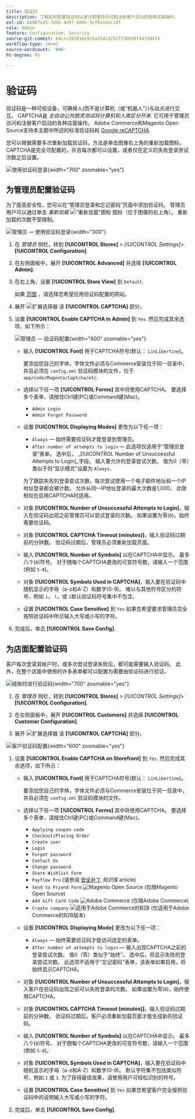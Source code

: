 ```yaml
---
title: 验证码
description: 了解如何配置验证码以进行管理员访问和注册客户启动的各种店面操作。
exl-id: b2867ad5-7d48-4e9f-b84e-3cf0a14ec16f
role: Admin
feature: Configuration, Security
source-git-commit: 64ccc2d5016e915a554c2253773bb50f4d33d6f4
workflow-type: tm+mt
source-wordcount: '946'
ht-degree: 0%

---
```


# 验证码

验证码是一种可视设备，可确保人(而不是计算机（或“机器人”）)与站点进行交互。 CAPTCHA是 _全自动公共图灵测试将计算机和人类区分开来_. 它可用于管理员访问和注册客户启动的各种店面操作。 Adobe Commerce和Magento Open Source支持本主题中所述的标准验证码和 [Google reCAPTCHA](security-google-recaptcha.md).

您可以根据需要多次重新加载验证码，方法是单击图像右上角的重新加载图标。 CAPTCHA是完全可配置的，并且每次都可以设置，或者仅在定义的失败登录尝试次数之后设置。

![使用验证码登录](./assets/customer-account-login-captcha.png){width="700" zoomable="yes"}

## 为管理员配置验证码

为了提高安全性，您可以在“管理员登录和忘记密码”页面中添加验证码。 管理员用户可以通过单击 _重新加载_ ![“重新加载”图标](./assets/CAPTCHA-icon-reload.png) 图标（位于图像的右上角）。 重新加载的次数不受限制。

![管理员 — 使用验证码登录](./assets/security-captcha-admin.png){width="300"}

1. 在 _管理员_ 侧栏，转到 **[!UICONTROL Stores]** > _[!UICONTROL Settings]_>**[!UICONTROL Configuration]**.

1. 在左侧面板中，展开 **[!UICONTROL Advanced]** 并选择 **[!UICONTROL Admin]**.

1. 在右上角，设置 **[!UICONTROL Store View]** 到 `Default`.

   如果 [范围](../getting-started/websites-stores-views.md#scope-settings) ，请选择您希望应用验证码配置的网站。

1. 展开 ![扩展选择器](../assets/icon-display-expand.png) 该 **[!UICONTROL CAPTCHA]** 部分。

1. 设置 **[!UICONTROL Enable CAPTCHA in Admin]** 到 `Yes`. 然后完成其余选项，如下所示：

   ![管理员 — 验证码配置](../configuration-reference/advanced/assets/admin-captcha.png){width="600" zoomable="yes"}

   - 输入 **[!UICONTROL Font]** 用于CAPTCHA符号(默认： `LinLibertine`)。

     要添加您自己的字体，字体文件必须与Commerce安装位于同一目录中，并且必须在 `config.xml` 验证码模块的文件，位于 `app/code/Magento/Captcha/etc`.

   - 选择以下任一项 **[!UICONTROL Forms]** 其中将使用CAPTCHA。 要选择多个表单，请按住Ctrl键(PC)或Command键(Mac)。

      - `Admin Login`
      - `Admin Forgot Password`

   - 设置 **[!UICONTROL Displaying Modes]** 更改为以下任一项：

      - `Always`  — 始终需要验证码才能登录到管理员。
      - `After number of attempts to login`  — 此选项仅适用于“管理员登录”表单。 选中后， _[!UICONTROL Number of Unsuccessful Attempts to Login]_字段。 输入要允许的登录尝试次数。 值为0（零）类似于将“显示模式”设置为 `Always`.

     为了跟踪失败的登录尝试次数，每次尝试使用一个电子邮件地址和一个IP地址登录都会被计数。 允许从同一IP地址登录的最大次数是1,000。 此限制仅在启用CAPTCHA时适用。

   - 对象 **[!UICONTROL Number of Unsuccessful Attempts to Login]**，输入在验证码出现之前管理员可以尝试登录的次数。 如果设置为零(`0`)，始终需要验证码。

   - 对象 **[!UICONTROL CAPTCHA Timeout (minutes)]**，输入验证码过期前的分钟数。 验证码过期后，管理员必须重新加载页面。

   - 输入 **[!UICONTROL Number of Symbols]** 以在CAPTCHA中显示。 最多八个(`8`)符号。 对于随每个CAPTCHA更改的可变符号数，请输入一个范围(例如 `5-8`)。

   - 对象 **[!UICONTROL Symbols Used in CAPTCHA]**，输入要在验证码中随机显示的字母（a-z和A-Z）和数字(0-9)。 难以与其他符号区分的符号，例如 `i`， `l`，或 `1`默认验证码符号集中不包含。

   - 设置 **[!UICONTROL Case Sensitive]** 到 `Yes` 如果您希望要求管理员完全按照验证码中所示输入大写或小写的字符。

1. 完成后，单击 **[!UICONTROL Save Config]**.

## 为店面配置验证码

客户每次登录其帐户时，或多次尝试登录失败后，都可能需要输入验证码。 此外，在整个店面中使用的许多表单都可以配置为需要由验证码进行验证。

![结账时进行验证码](./assets/storefront-checkout-payment-captcha.png){width="700" zoomable="yes"}

1. 在 _管理员_ 侧栏，转到 **[!UICONTROL Stores]** > _[!UICONTROL Settings]_>**[!UICONTROL Configuration]**.

1. 在左侧面板中，展开 **[!UICONTROL Customers]** 并选择 **[!UICONTROL Customer Configuration]**.

1. 展开 ![扩展选择器](../assets/icon-display-expand.png) 该 **[!UICONTROL CAPTCHA]** 部分。

![客户验证码配置](../configuration-reference/customers/assets/customer-configuration-captcha.png){width="600" zoomable="yes"}

1. 设置 **[!UICONTROL Enable CAPTCHA on Storefront]** 到 `Yes`. 然后完成其余选项，如下所示：

   - 输入 **[!UICONTROL Font]** 用于CAPTCHA符号(默认： `LinLibertine`)。

     要添加您自己的字体，字体文件必须与Commerce安装位于同一目录中，并且必须在 `config.xml` 验证码模块的文件。

   - 选择以下任一项 **[!UICONTROL Forms]** 其中将使用CAPTCHA。 要选择多个表单，请按住Ctrl键(PC)或Command键(Mac)。

      - `Applying coupon code`
      - `Checkout/Placing Order`
      - `Create user`
      - `Login`
      - `Forgot password`
      - `Contact Us`
      - `Change password`
      - `Share Wishlist Form`
      - `Payflow Pro` (请参阅 [安全补丁](https://experienceleague.adobe.com/docs/commerce-knowledge-base/kb/troubleshooting/payments/paypal-payflow-pro-active-carding-activity.html) _知识库_ article)
      - `Send to Friend Form` ![Magento Open Source](../assets/open-source.svg) (仅限Magento Open Source)
      - `Add Gift Card Code` ![Adobe Commerce](../assets/adobe-logo.svg) (仅限Adobe Commerce)
      - `Create company` ![适用于Adobe Commerce的B2B](../assets/b2b.svg) (仅适用于Adobe Commerce的B2B版本)

   - 设置 **[!UICONTROL Displaying Mode]** 更改为以下任一项：

      - `Always`  — 始终需要验证码才能访问选定的表单。
      - `After number of attempts to login`  — 输入出现CAPTCHA之前的登录尝试次数。 值0（零）类似于“始终”。 选中后，将显示失败的登录尝试次数。 此选项不适用于“忘记密码”表单，该表单如果启用，将始终显示CAPTCHA。

   - 对象 **[!UICONTROL Number of Unsuccessful Attempts to Login]**，输入客户在验证码出现之前可以失败登录的次数。 如果设置为零(`0`)，始终使用CAPTCHA。

   - 对象 **[!UICONTROL CAPTCHA Timeout (minutes)]**，输入验证码过期前的分钟数。 验证码过期后，客户必须重新加载页面才能生成新的验证码。

   - 输入 **[!UICONTROL Number of Symbols]** 以在CAPTCHA中显示。 最多八个(`8`)符号。 对于随每个CAPTCHA更改的可变符号数，请输入一个范围(例如 `5-8`)。

   - 对象 **[!UICONTROL Symbols Used in CAPTCHA]**，输入要在验证码中随机显示的字母（a-z和A-Z）和数字(0-9)。 默认字符集不包括类似符号，例如 `I` 或 `1`. 为了获得最佳效果，请使用用户可轻松识别的符号。

   - 设置 **[!UICONTROL Case Sensitive]** 到 `Yes` 如果您希望客户完全按照验证码中的说明输入大写或小写的字符。

1. 完成后，单击 **[!UICONTROL Save Config]**.
